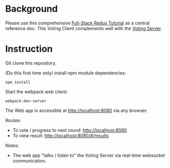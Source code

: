# Background

Please use this comprehensive [Full-Stack Redux Tutorial](http://teropa.info/blog/2015/09/10/full-stack-redux-tutorial.html) as a central reference doc. This Voting Client complements well with the [Voting Server](https://github.com/Atlas7/voting-server).

# Instruction

Git clone this repository.

(Do this first time only) install npm module dependencies:

```
npm install
```

Start the webpack web client:

```
webpack-dev-server
```

The Web app is accessible at [http://localhost:8080](http://localhost:8080) via any browser.

Routes:

- To vote / progress to next round: [http://localhost:8080](http://localhost:8080)
- To view result: [http://localhost:8080/#/results](http://localhost:8080/#/results)

Notes:

- The web app "talks / listen to" the Voting Server via real-time websocket communication.
